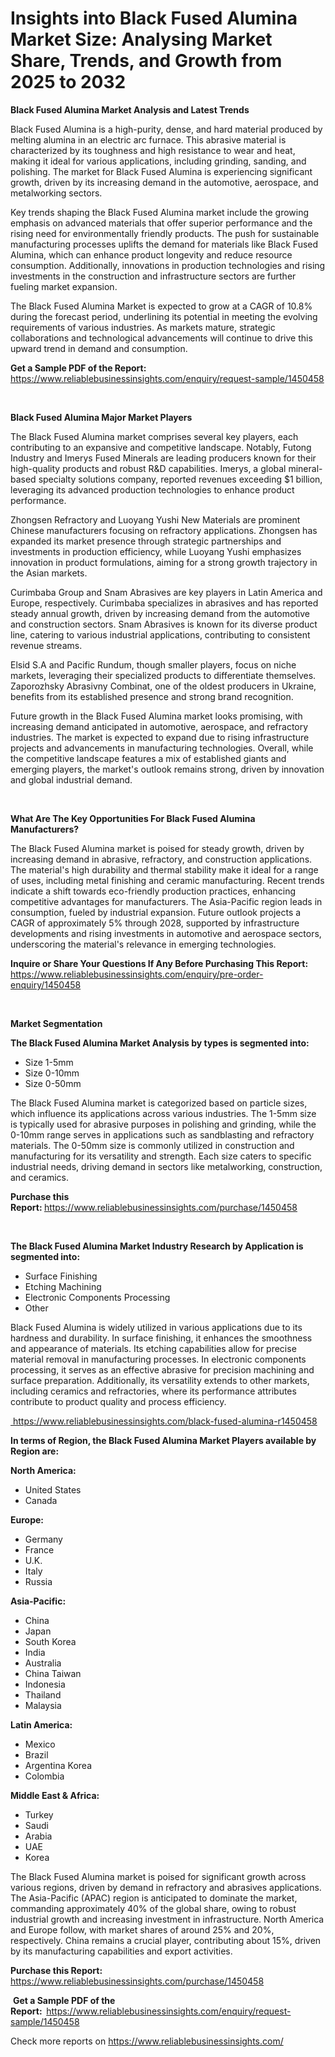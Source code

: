 <p><h1>Insights into Black Fused Alumina Market Size: Analysing Market Share, Trends, and Growth from 2025 to 2032</h1></p><p><strong>Black Fused Alumina Market Analysis and Latest Trends</strong></p>
<p><p>Black Fused Alumina is a high-purity, dense, and hard material produced by melting alumina in an electric arc furnace. This abrasive material is characterized by its toughness and high resistance to wear and heat, making it ideal for various applications, including grinding, sanding, and polishing. The market for Black Fused Alumina is experiencing significant growth, driven by its increasing demand in the automotive, aerospace, and metalworking sectors.</p><p>Key trends shaping the Black Fused Alumina market include the growing emphasis on advanced materials that offer superior performance and the rising need for environmentally friendly products. The push for sustainable manufacturing processes uplifts the demand for materials like Black Fused Alumina, which can enhance product longevity and reduce resource consumption. Additionally, innovations in production technologies and rising investments in the construction and infrastructure sectors are further fueling market expansion.</p><p>The Black Fused Alumina Market is expected to grow at a CAGR of 10.8% during the forecast period, underlining its potential in meeting the evolving requirements of various industries. As markets mature, strategic collaborations and technological advancements will continue to drive this upward trend in demand and consumption.</p></p>
<p><strong>Get a Sample PDF of the Report:&nbsp;</strong> <a href="https://www.reliablebusinessinsights.com/enquiry/request-sample/1450458?utm_campaign=100&utm_medium=2&utm_source=Github&utm_content=ia&utm_term=30012025&utm_id=black-fused-alumina">https://www.reliablebusinessinsights.com/enquiry/request-sample/1450458</a></p>
<p>&nbsp;</p>
<p><strong>Black Fused Alumina Major Market Players</strong></p>
<p><p>The Black Fused Alumina market comprises several key players, each contributing to an expansive and competitive landscape. Notably, Futong Industry and Imerys Fused Minerals are leading producers known for their high-quality products and robust R&D capabilities. Imerys, a global mineral-based specialty solutions company, reported revenues exceeding $1 billion, leveraging its advanced production technologies to enhance product performance.</p><p>Zhongsen Refractory and Luoyang Yushi New Materials are prominent Chinese manufacturers focusing on refractory applications. Zhongsen has expanded its market presence through strategic partnerships and investments in production efficiency, while Luoyang Yushi emphasizes innovation in product formulations, aiming for a strong growth trajectory in the Asian markets.</p><p>Curimbaba Group and Snam Abrasives are key players in Latin America and Europe, respectively. Curimbaba specializes in abrasives and has reported steady annual growth, driven by increasing demand from the automotive and construction sectors. Snam Abrasives is known for its diverse product line, catering to various industrial applications, contributing to consistent revenue streams.</p><p>Elsid S.A and Pacific Rundum, though smaller players, focus on niche markets, leveraging their specialized products to differentiate themselves. Zaporozhsky Abrasivny Combinat, one of the oldest producers in Ukraine, benefits from its established presence and strong brand recognition.</p><p>Future growth in the Black Fused Alumina market looks promising, with increasing demand anticipated in automotive, aerospace, and refractory industries. The market is expected to expand due to rising infrastructure projects and advancements in manufacturing technologies. Overall, while the competitive landscape features a mix of established giants and emerging players, the market's outlook remains strong, driven by innovation and global industrial demand.</p></p>
<p>&nbsp;</p>
<p><strong>What Are The Key Opportunities For Black Fused Alumina Manufacturers?</strong></p>
<p><p>The Black Fused Alumina market is poised for steady growth, driven by increasing demand in abrasive, refractory, and construction applications. The material's high durability and thermal stability make it ideal for a range of uses, including metal finishing and ceramic manufacturing. Recent trends indicate a shift towards eco-friendly production practices, enhancing competitive advantages for manufacturers. The Asia-Pacific region leads in consumption, fueled by industrial expansion. Future outlook projects a CAGR of approximately 5% through 2028, supported by infrastructure developments and rising investments in automotive and aerospace sectors, underscoring the material's relevance in emerging technologies.</p></p>
<p><strong>Inquire or Share Your Questions If Any Before Purchasing This Report:</strong> <a href="https://www.reliablebusinessinsights.com/enquiry/pre-order-enquiry/1450458?utm_campaign=100&utm_medium=2&utm_source=Github&utm_content=ia&utm_term=30012025&utm_id=black-fused-alumina">https://www.reliablebusinessinsights.com/enquiry/pre-order-enquiry/1450458</a></p>
<p>&nbsp;</p>
<p><strong>Market Segmentation</strong></p>
<p><strong>The Black Fused Alumina Market Analysis by types is segmented into:</strong></p>
<p><ul><li>Size 1-5mm</li><li>Size 0-10mm</li><li>Size 0-50mm</li></ul></p>
<p><p>The Black Fused Alumina market is categorized based on particle sizes, which influence its applications across various industries. The 1-5mm size is typically used for abrasive purposes in polishing and grinding, while the 0-10mm range serves in applications such as sandblasting and refractory materials. The 0-50mm size is commonly utilized in construction and manufacturing for its versatility and strength. Each size caters to specific industrial needs, driving demand in sectors like metalworking, construction, and ceramics.</p></p>
<p><strong>Purchase this Report:&nbsp;</strong><a href="https://www.reliablebusinessinsights.com/purchase/1450458?utm_campaign=100&utm_medium=2&utm_source=Github&utm_content=ia&utm_term=30012025&utm_id=black-fused-alumina">https://www.reliablebusinessinsights.com/purchase/1450458</a></p>
<p>&nbsp;</p>
<p><strong>The Black Fused Alumina Market Industry Research by Application is segmented into:</strong></p>
<p><ul><li>Surface Finishing</li><li>Etching Machining</li><li>Electronic Components Processing</li><li>Other</li></ul></p>
<p><p>Black Fused Alumina is widely utilized in various applications due to its hardness and durability. In surface finishing, it enhances the smoothness and appearance of materials. Its etching capabilities allow for precise material removal in manufacturing processes. In electronic components processing, it serves as an effective abrasive for precision machining and surface preparation. Additionally, its versatility extends to other markets, including ceramics and refractories, where its performance attributes contribute to product quality and process efficiency.</p></p>
<p><a href="https://www.reliablebusinessinsights.com/black-fused-alumina-r1450458?utm_campaign=100&utm_medium=2&utm_source=Github&utm_content=ia&utm_term=30012025&utm_id=black-fused-alumina">&nbsp;https://www.reliablebusinessinsights.com/black-fused-alumina-r1450458</a></p>
<p><strong>In terms of Region, the Black Fused Alumina Market Players available by Region are:</strong></p>
<p>
    <p> <strong> North America: </strong>
        <ul>
            <li>United States</li>
            <li>Canada</li>
        </ul>
        </p> 
    <p> <strong> Europe: </strong>
        <ul>
            <li>Germany</li>
            <li>France</li>
            <li>U.K.</li>
            <li>Italy</li>
            <li>Russia</li>
        </ul>
        </p> 
    <p> <strong> Asia-Pacific: </strong>
        <ul>
            <li>China</li>
            <li>Japan</li>
            <li>South Korea</li>
            <li>India</li>
            <li>Australia</li>
            <li>China Taiwan</li>
            <li>Indonesia</li>
            <li>Thailand</li>
            <li>Malaysia</li>
        </ul>
        </p> 
    <p> <strong> Latin America: </strong>
        <ul>
            <li>Mexico</li>
            <li>Brazil</li>
            <li>Argentina Korea</li>
            <li>Colombia</li>
        </ul>
        </p> 
    <p> <strong> Middle East & Africa: </strong>
        <ul>
            <li>Turkey</li>
            <li>Saudi</li>
            <li>Arabia</li>
            <li>UAE</li>
            <li>Korea</li>
        </ul>
    </p>
    </p>
<p><p>The Black Fused Alumina market is poised for significant growth across various regions, driven by demand in refractory and abrasives applications. The Asia-Pacific (APAC) region is anticipated to dominate the market, commanding approximately 40% of the global share, owing to robust industrial growth and increasing investment in infrastructure. North America and Europe follow, with market shares of around 25% and 20%, respectively. China remains a crucial player, contributing about 15%, driven by its manufacturing capabilities and export activities.</p></p>
<p><strong>Purchase this Report: </strong><a href="https://www.reliablebusinessinsights.com/purchase/1450458?utm_campaign=100&utm_medium=2&utm_source=Github&utm_content=ia&utm_term=30012025&utm_id=black-fused-alumina">https://www.reliablebusinessinsights.com/purchase/1450458</a></p>
<p>&nbsp;<strong>Get a Sample PDF of the Report:&nbsp;&nbsp;</strong><a href="https://www.reliablebusinessinsights.com/enquiry/request-sample/1450458?utm_campaign=100&utm_medium=2&utm_source=Github&utm_content=ia&utm_term=30012025&utm_id=black-fused-alumina">https://www.reliablebusinessinsights.com/enquiry/request-sample/1450458</a></p>
<p><strong></strong></p>
<p>Check more reports on <a href="https://www.reliablebusinessinsights.com/?utm_campaign=100&utm_medium=2&utm_source=Github&utm_content=ia&utm_term=30012025&utm_id=black-fused-alumina">https://www.reliablebusinessinsights.com/</a></p>